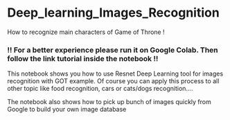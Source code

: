 # Deep_learning_Images_Recognition
How to recognize main characters of Game of Throne !

### !! For a better experience please run it on Google Colab. Then follow the link tutorial inside the notebook !!



This notebook shows you how to use Resnet Deep Learning tool for images recognition with GOT example.
Of course you can apply this process to all other topic like food recognition, cars or cats/dogs recognition....


The notebook also shows how to pick up bunch of images quickly from Google to build your own image database




